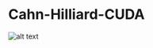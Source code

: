 # Cahn-Hilliard-CUDA
![alt text](https://raw.githubusercontent.com/myousefi2016/Cahn-Hilliard-CUDA/master/animation/output.gif)
